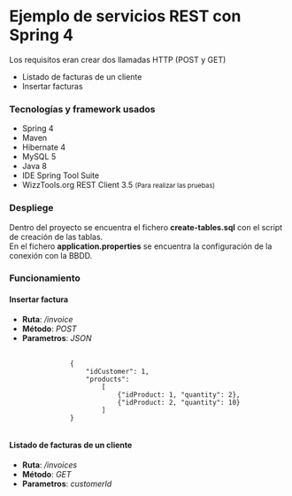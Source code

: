 # Ejemplo de servicios REST con Spring 4
Los requisitos eran crear dos llamadas HTTP (POST y GET)
<ul>
  <li>Listado de facturas de un cliente</li>
  <li>Insertar facturas</li>
</ul>

<h3>Tecnologías y framework usados</h3>
<ul>
  <li>Spring 4</li>
  <li>Maven</li>
  <li>Hibernate 4</li>
  <li>MySQL 5</li>
  <li>Java 8</li>
  <li>IDE Spring Tool Suite</li>
  <li>WizzTools.org REST Client 3.5 <small>(Para realizar las pruebas)</small></li>
</ul>

<h3>Despliege</h3>
Dentro del proyecto se encuentra el fichero <b>create-tables.sql</b> con el script de creación de las tablas.<br/>
En el fichero <b>application.properties</b> se encuentra la configuración de la conexión con la BBDD.<br/>

<h3>Funcionamiento</h3>

<h4>Insertar factura</h4>
<ul>
    <li><b>Ruta</b>: <i>/invoice</i></li>
    <li><b>Método</b>: <i>POST</i></li>
    <li>
        <b>Parametros</b>: <i>JSON</i></li><br/>
        <code>
            {
                "idCustomer": 1,
                "products": 
                    [
                        {"idProduct: 1, "quantity": 2},
                        {"idProduct: 2, "quantity": 10}
                    ]
            }
        </code>
    </li>
</ul>
<h4>Listado de facturas de un cliente</h4>
<ul>
    <li><b>Ruta</b>: <i>/invoices</i></li>
    <li><b>Método</b>: <i>GET</i></li>
    <li><b>Parametros</b>: <i>customerId</i></li><br/></li>
</ul>
